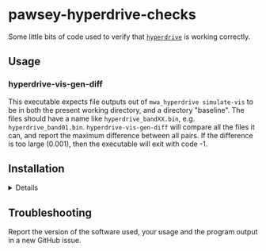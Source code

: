 # pawsey-hyperdrive-checks

Some little bits of code used to verify that
[`hyperdrive`](https://github.com/MWATelescope/mwa_hyperdrive) is working
correctly.

## Usage
### hyperdrive-vis-gen-diff
This executable expects file outputs out of `mwa_hyperdrive simulate-vis` to be
in both the present working directory, and a directory "baseline". The files
should have a name like `hyperdrive_bandXX.bin`,
e.g. `hyperdrive_band01.bin`. `hyperdrive-vis-gen-diff` will compare all the
files it can, and report the maximum difference between all pairs. If the
difference is too large (0.001), then the executable will exit with code -1.

## Installation
<details>

### Prerequisites
<details>

- A Rust compiler

  `https://www.rust-lang.org/tools/install`

</details>

### Compilation
- Compile the source code with

    `cargo build --release`

  The binaries are then available in

    `./target/release/`

    On the same system, the binaries can be copied and used anywhere you like!
    </details> </details>

## Troubleshooting

Report the version of the software used, your usage and the program output in a
new GitHub issue.
